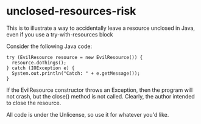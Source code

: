 # unclosed-resources-risk
This is to illustrate a way to accidentally leave a resource unclosed in Java, even if you use a try-with-resources block

Consider the following Java code:

```
try (EvilResource resource = new EvilResource()) {
  resource.doThings();
} catch (IOException e) {
  System.out.println("Catch: " + e.getMessage());
}
```

If the EvilResource constructor throws an Exception, then the program will not crash, but the close() method is not called. Clearly, the author intended to close the resource.

All code is under the Unlicense, so use it for whatever you'd like.
